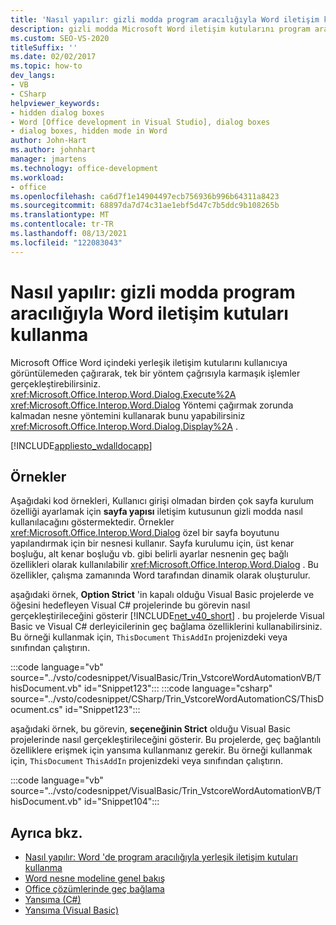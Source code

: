 ```yaml
---
title: 'Nasıl yapılır: gizli modda program aracılığıyla Word iletişim kutuları kullanma'
description: gizli modda Microsoft Word iletişim kutularını program aracılığıyla kullanmak için Visual Studio nasıl kullanabileceğinizi öğrenin.
ms.custom: SEO-VS-2020
titleSuffix: ''
ms.date: 02/02/2017
ms.topic: how-to
dev_langs:
- VB
- CSharp
helpviewer_keywords:
- hidden dialog boxes
- Word [Office development in Visual Studio], dialog boxes
- dialog boxes, hidden mode in Word
author: John-Hart
ms.author: johnhart
manager: jmartens
ms.technology: office-development
ms.workload:
- office
ms.openlocfilehash: ca6d7f1e14904497ecb756936b996b64311a8423
ms.sourcegitcommit: 68897da7d74c31ae1ebf5d47c7b5ddc9b108265b
ms.translationtype: MT
ms.contentlocale: tr-TR
ms.lasthandoff: 08/13/2021
ms.locfileid: "122083043"
---
```

# <a name="how-to-programmatically-use-word-dialog-boxes-in-hidden-mode"></a>Nasıl yapılır: gizli modda program aracılığıyla Word iletişim kutuları kullanma
  Microsoft Office Word içindeki yerleşik iletişim kutularını kullanıcıya görüntülemeden çağırarak, tek bir yöntem çağrısıyla karmaşık işlemler gerçekleştirebilirsiniz. <xref:Microsoft.Office.Interop.Word.Dialog.Execute%2A> <xref:Microsoft.Office.Interop.Word.Dialog> Yöntemi çağırmak zorunda kalmadan nesne yöntemini kullanarak bunu yapabilirsiniz <xref:Microsoft.Office.Interop.Word.Dialog.Display%2A> .

 [!INCLUDE[appliesto_wdalldocapp](../vsto/includes/appliesto-wdalldocapp-md.md)]

## <a name="examples"></a>Örnekler
 Aşağıdaki kod örnekleri, Kullanıcı girişi olmadan birden çok sayfa kurulum özelliği ayarlamak için **sayfa yapısı** iletişim kutusunun gizli modda nasıl kullanılacağını göstermektedir. Örnekler <xref:Microsoft.Office.Interop.Word.Dialog> özel bir sayfa boyutunu yapılandırmak için bir nesnesi kullanır. Sayfa kurulumu için, üst kenar boşluğu, alt kenar boşluğu vb. gibi belirli ayarlar nesnenin geç bağlı özellikleri olarak kullanılabilir <xref:Microsoft.Office.Interop.Word.Dialog> . Bu özellikler, çalışma zamanında Word tarafından dinamik olarak oluşturulur.

 aşağıdaki örnek, **Option Strict** 'in kapalı olduğu Visual Basic projelerde ve öğesini hedefleyen Visual C# projelerinde bu görevin nasıl gerçekleştirileceğini gösterir [!INCLUDE[net_v40_short](../sharepoint/includes/net-v40-short-md.md)] . bu projelerde Visual Basic ve Visual C# derleyicilerinin geç bağlama özelliklerini kullanabilirsiniz. Bu örneği kullanmak için, `ThisDocument` `ThisAddIn` projenizdeki veya sınıfından çalıştırın.

 :::code language="vb" source="../vsto/codesnippet/VisualBasic/Trin_VstcoreWordAutomationVB/ThisDocument.vb" id="Snippet123":::
 :::code language="csharp" source="../vsto/codesnippet/CSharp/Trin_VstcoreWordAutomationCS/ThisDocument.cs" id="Snippet123":::

 aşağıdaki örnek, bu görevin, **seçeneğinin Strict** olduğu Visual Basic projelerinde nasıl gerçekleştirileceğini gösterir. Bu projelerde, geç bağlantılı özelliklere erişmek için yansıma kullanmanız gerekir. Bu örneği kullanmak için, `ThisDocument` `ThisAddIn` projenizdeki veya sınıfından çalıştırın.

 :::code language="vb" source="../vsto/codesnippet/VisualBasic/Trin_VstcoreWordAutomationVB/ThisDocument.vb" id="Snippet104":::

## <a name="see-also"></a>Ayrıca bkz.
- [Nasıl yapılır: Word 'de program aracılığıyla yerleşik iletişim kutuları kullanma](../vsto/how-to-programmatically-use-built-in-dialog-boxes-in-word.md)
- [Word nesne modeline genel bakış](../vsto/word-object-model-overview.md)
- [Office çözümlerinde geç bağlama](../vsto/late-binding-in-office-solutions.md)
- [Yansıma (C#)](/dotnet/csharp/programming-guide/concepts/reflection)
- [Yansıma (Visual Basic)](/dotnet/visual-basic/programming-guide/concepts/reflection)
